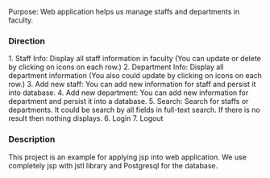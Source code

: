 
Purpose: Web application helps us manage staffs and departments in faculty.
<h3>Direction</h3>
1. Staff Info: Display all staff information in faculty (You can update or delete by clicking on icons on each row.)
2. Department Info: Display all department information (You also could update by clicking on icons on each row.)
3. Add new staff: You can add new information for staff and persist it into database.
4. Add new department: You can add new information for department and persist it into a database.
5. Search: Search for staffs or departments. It could be search by all fields in full-text search. If there is no result then nothing displays.
6. Login
7. Logout
<h3>Description</h3>
This project is an example for applying jsp into web application. 
We use completely jsp with jstl library and Postgresql for the database.
